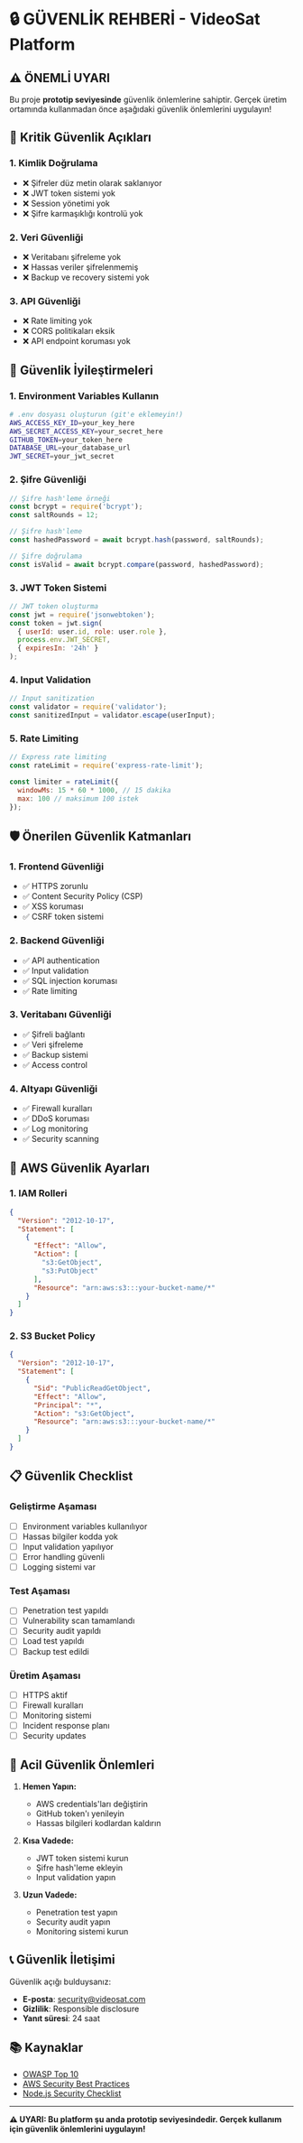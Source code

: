 # 🔒 GÜVENLİK REHBERİ - VideoSat Platform

## ⚠️ ÖNEMLİ UYARI
Bu proje **prototip seviyesinde** güvenlik önlemlerine sahiptir. Gerçek üretim ortamında kullanmadan önce aşağıdaki güvenlik önlemlerini uygulayın!

## 🚨 Kritik Güvenlik Açıkları

### 1. Kimlik Doğrulama
- ❌ Şifreler düz metin olarak saklanıyor
- ❌ JWT token sistemi yok
- ❌ Session yönetimi yok
- ❌ Şifre karmaşıklığı kontrolü yok

### 2. Veri Güvenliği
- ❌ Veritabanı şifreleme yok
- ❌ Hassas veriler şifrelenmemiş
- ❌ Backup ve recovery sistemi yok

### 3. API Güvenliği
- ❌ Rate limiting yok
- ❌ CORS politikaları eksik
- ❌ API endpoint koruması yok

## 🔧 Güvenlik İyileştirmeleri

### 1. Environment Variables Kullanın
```bash
# .env dosyası oluşturun (git'e eklemeyin!)
AWS_ACCESS_KEY_ID=your_key_here
AWS_SECRET_ACCESS_KEY=your_secret_here
GITHUB_TOKEN=your_token_here
DATABASE_URL=your_database_url
JWT_SECRET=your_jwt_secret
```

### 2. Şifre Güvenliği
```javascript
// Şifre hash'leme örneği
const bcrypt = require('bcrypt');
const saltRounds = 12;

// Şifre hash'leme
const hashedPassword = await bcrypt.hash(password, saltRounds);

// Şifre doğrulama
const isValid = await bcrypt.compare(password, hashedPassword);
```

### 3. JWT Token Sistemi
```javascript
// JWT token oluşturma
const jwt = require('jsonwebtoken');
const token = jwt.sign(
  { userId: user.id, role: user.role },
  process.env.JWT_SECRET,
  { expiresIn: '24h' }
);
```

### 4. Input Validation
```javascript
// Input sanitization
const validator = require('validator');
const sanitizedInput = validator.escape(userInput);
```

### 5. Rate Limiting
```javascript
// Express rate limiting
const rateLimit = require('express-rate-limit');

const limiter = rateLimit({
  windowMs: 15 * 60 * 1000, // 15 dakika
  max: 100 // maksimum 100 istek
});
```

## 🛡️ Önerilen Güvenlik Katmanları

### 1. Frontend Güvenliği
- ✅ HTTPS zorunlu
- ✅ Content Security Policy (CSP)
- ✅ XSS koruması
- ✅ CSRF token sistemi

### 2. Backend Güvenliği
- ✅ API authentication
- ✅ Input validation
- ✅ SQL injection koruması
- ✅ Rate limiting

### 3. Veritabanı Güvenliği
- ✅ Şifreli bağlantı
- ✅ Veri şifreleme
- ✅ Backup sistemi
- ✅ Access control

### 4. Altyapı Güvenliği
- ✅ Firewall kuralları
- ✅ DDoS koruması
- ✅ Log monitoring
- ✅ Security scanning

## 🔐 AWS Güvenlik Ayarları

### 1. IAM Rolleri
```json
{
  "Version": "2012-10-17",
  "Statement": [
    {
      "Effect": "Allow",
      "Action": [
        "s3:GetObject",
        "s3:PutObject"
      ],
      "Resource": "arn:aws:s3:::your-bucket-name/*"
    }
  ]
}
```

### 2. S3 Bucket Policy
```json
{
  "Version": "2012-10-17",
  "Statement": [
    {
      "Sid": "PublicReadGetObject",
      "Effect": "Allow",
      "Principal": "*",
      "Action": "s3:GetObject",
      "Resource": "arn:aws:s3:::your-bucket-name/*"
    }
  ]
}
```

## 📋 Güvenlik Checklist

### Geliştirme Aşaması
- [ ] Environment variables kullanılıyor
- [ ] Hassas bilgiler kodda yok
- [ ] Input validation yapılıyor
- [ ] Error handling güvenli
- [ ] Logging sistemi var

### Test Aşaması
- [ ] Penetration test yapıldı
- [ ] Vulnerability scan tamamlandı
- [ ] Security audit yapıldı
- [ ] Load test yapıldı
- [ ] Backup test edildi

### Üretim Aşaması
- [ ] HTTPS aktif
- [ ] Firewall kuralları
- [ ] Monitoring sistemi
- [ ] Incident response planı
- [ ] Security updates

## 🚨 Acil Güvenlik Önlemleri

1. **Hemen Yapın:**
   - AWS credentials'ları değiştirin
   - GitHub token'ı yenileyin
   - Hassas bilgileri kodlardan kaldırın

2. **Kısa Vadede:**
   - JWT token sistemi kurun
   - Şifre hash'leme ekleyin
   - Input validation yapın

3. **Uzun Vadede:**
   - Penetration test yapın
   - Security audit yapın
   - Monitoring sistemi kurun

## 📞 Güvenlik İletişimi

Güvenlik açığı bulduysanız:
- **E-posta**: security@videosat.com
- **Gizlilik**: Responsible disclosure
- **Yanıt süresi**: 24 saat

## 📚 Kaynaklar

- [OWASP Top 10](https://owasp.org/www-project-top-ten/)
- [AWS Security Best Practices](https://aws.amazon.com/security/security-resources/)
- [Node.js Security Checklist](https://blog.risingstack.com/node-js-security-checklist/)

---

**⚠️ UYARI: Bu platform şu anda prototip seviyesindedir. Gerçek kullanım için güvenlik önlemlerini uygulayın!**